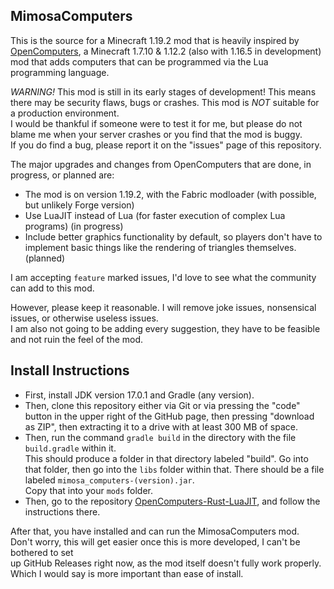 ## MimosaComputers

This is the source for a Minecraft 1.19.2 mod that is heavily inspired by [OpenComputers](https://github.com/MightyPirates/OpenComputers),
a Minecraft 1.7.10 & 1.12.2 (also with 1.16.5 in development) mod that adds computers that can be programmed via the Lua programming language.

*WARNING!* This mod is still in its early stages of development! This means there may be security flaws, bugs or crashes.
This mod is *NOT* suitable for a production environment.  
I would be thankful if someone were to test it for me, but please do not blame me when your server crashes or you find that the mod is buggy.  
If you do find a bug, please report it on the "issues" page of this repository.

The major upgrades and changes from OpenComputers that are done, in progress, or planned are:
* The mod is on version 1.19.2, with the Fabric modloader (with possible, but unlikely Forge version)
* Use LuaJIT instead of Lua (for faster execution of complex Lua programs) (in progress)
* Include better graphics functionality by default, so players don't have to implement basic 
things like the rendering of triangles themselves. (planned)

I am accepting `feature` marked issues, I'd love to see what the community can add to this mod.

However, please keep it reasonable. I will remove joke issues, nonsensical issues, or otherwise useless issues.  
I am also not going to be adding every suggestion, they have to be feasible and not ruin the feel of the mod.

## Install Instructions
* First, install JDK version 17.0.1 and Gradle (any version).  
* Then, clone this repository either via Git or via pressing the "code"
button in the upper right of the GitHub page,
then pressing "download as ZIP", then extracting it to a drive with at least 300 MB of space.   
* Then, run the command `gradle build` in the directory with the file `build.gradle` within it.  
This should produce a folder in that directory labeled "build". Go into that folder, then go into
the `libs` folder within that. There should be a file labeled `mimosa_computers-(version).jar`.  
Copy that into your `mods` folder.
* Then, go to the repository [OpenComputers-Rust-LuaJIT](https://github.com/ThatCodingGuy86/MimosaComputers-Rust-LuaJIT), and follow the instructions there.

After that, you have installed and can run the MimosaComputers mod.  
Don't worry, this will get easier once this is more developed, I can't be bothered to set  
up GitHub Releases right now, as the mod itself doesn't fully work properly. Which I would say is more important than ease of install.